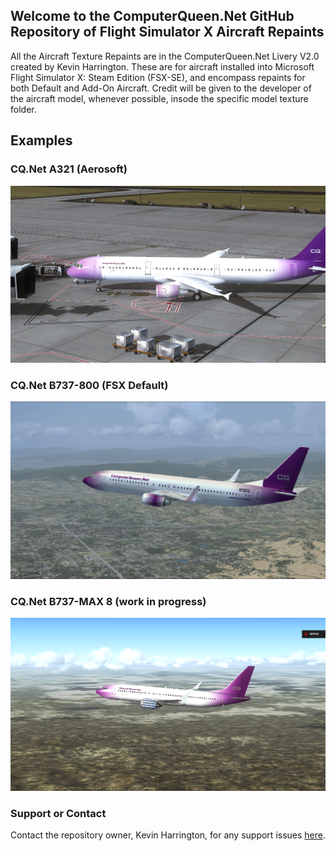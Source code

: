 ## Welcome to the ComputerQueen.Net GitHub Repository of Flight Simulator X Aircraft Repaints
All the Aircraft Texture Repaints are in the ComputerQueen.Net Livery V2.0 created by Kevin Harrington.  These are for aircraft installed into Microsoft Flight Simulator X: Steam Edition (FSX-SE), and encompass repaints for both Default and Add-On Aircraft.  Credit will be given to the developer of the aircraft model, whenever possible, insode the specific model texture folder.

## Examples
### CQ.Net A321 (Aerosoft)
<IMG src="https://github.com/dizzyqueen/CQNet_fsx_plane_paints/blob/master/N321CQ-005.png">
  
### CQ.Net B737-800 (FSX Default)
<IMG src="https://github.com/dizzyqueen/CQNet_fsx_plane_paints/blob/master/N738CQ-003.png">
  
### CQ.Net B737-MAX 8 (work in progress)
<IMG src="https://github.com/dizzyqueen/CQNet_fsx_plane_paints/blob/master/N738CM-003.png">


### Support or Contact

Contact the repository owner, Kevin Harrington, for any support issues <a href="mailto:kevin@computerqueen.net">here</a>.
